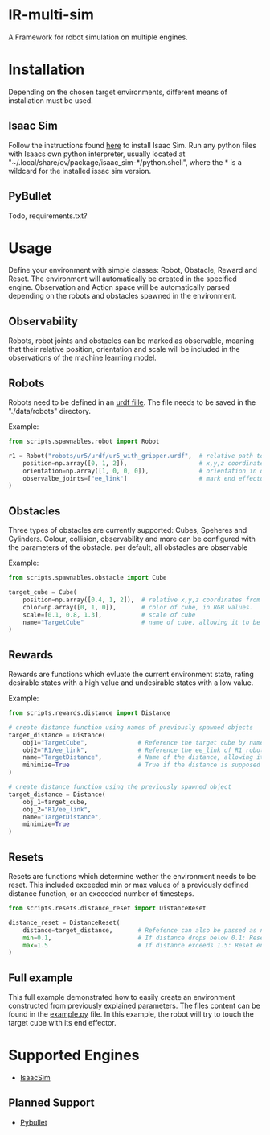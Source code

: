# IR-multi-sim
A Framework for robot simulation on multiple engines.

# Installation
Depending on the chosen target environments, different means of installation must be used.

## Isaac Sim
Follow the instructions found [here](https://docs.omniverse.nvidia.com/app_isaacsim/app_isaacsim/install_workstation.html) to install Isaac Sim.
Run any python files with Isaacs own python interpreter, usually located at "~/.local/share/ov/package/isaac_sim-*/python.shell", where the * is a wildcard for the installed issac sim version.

## PyBullet
Todo, requirements.txt?

# Usage
Define your environment with simple classes: Robot, Obstacle, Reward and Reset. The environment will automatically be created in the specified engine. Observation and Action space will be automatically parsed depending on the robots and obstacles spawned in the environment.

## Observability
Robots, robot joints and obstacles can be marked as observable, meaning that their relative position, orientation and scale will be included in the observations of the machine learning model.

## Robots
Robots need to be defined in an [urdf fiile](http://wiki.ros.org/urdf). The file needs to be saved in the "./data/robots" directory.

Example:
``` python
from scripts.spawnables.robot import Robot

r1 = Robot("robots/ur5/urdf/ur5_with_gripper.urdf",  # relative path to urdf file from data directory
    position=np.array([0, 1, 2]),                    # x,y,z coordinates from environment origin
    orientation=np.array([1, 0, 0, 0]),              # orientation in quaternion
    observalbe_joints=["ee_link"]                    # mark end effector ling as observable
)
```

## Obstacles
Three types of obstacles are currently supported: Cubes, Speheres and Cylinders. Colour, collision, observability and more can be configured with the parameters of the obstacle.
per default, all obstacles are observable

Example:
``` python
from scripts.spawnables.obstacle import Cube

target_cube = Cube(
    position=np.array([0.4, 1, 2]),  # relative x,y,z coordinates from environment origin
    color=np.array([0, 1, 0]),       # color of cube, in RGB values.
    scale=[0.1, 0.8, 1.3],           # scale of cube
    name="TargetCube"                # name of cube, allowing it to be referenced by reward functions
)
```

## Rewards
Rewards are functions which evluate the current environment state, rating desirable states with a high value and undesirable states with a low value.

Example:
``` python
from scripts.rewards.distance import Distance

# create distance function using names of previously spawned objects
target_distance = Distance(
    obj1="TargetCube",              # Reference the target cube by name
    obj2="R1/ee_link",              # Reference the ee_link of R1 robot by name (must be observable)
    name="TargetDistance",          # Name of the distance, allowing it to be referenced by reset functions
    minimize=True                   # True if the distance is supposed to be minimized, otherwise false
)

# create distance function using the previously spawned object
target_distance = Distance(
    obj_1=target_cube,
    obj_2="R1/ee_link",
    name="TargetDistance",
    minimize=True
)
```

## Resets
Resets are functions which determine wether the environment needs to be reset. This included exceeded min or max values of a previously defined distance function, or an exceeded number of timesteps.

``` python
from scripts.resets.distance_reset import DistanceReset

distance_reset = DistanceReset(
    distance=target_distance,       # Refefence can also be passed as name ("TargetDistance")
    min=0.1,                        # If distance drops below 0.1: Reset environment
    max=1.5                         # If distance exceeds 1.5: Reset environment
)
```

## Full example
This full example demonstrated how to easily create an environment constructed from previously explained parameters.
The files content can  be found in the [example.py](example.py) file.
In this example, the robot will try to touch the target cube with its end effector.

# Supported Engines
- [IsaacSim](https://developer.nvidia.com/isaac-sim)

## Planned Support
- [Pybullet](https://pybullet.org/wordpress/)
